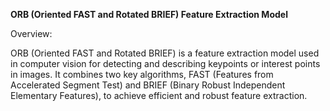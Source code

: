 **ORB (Oriented FAST and Rotated BRIEF) Feature Extraction Model**

Overview:

ORB (Oriented FAST and Rotated BRIEF) is a feature extraction model used in computer vision for detecting and describing keypoints or interest points in images. It combines two key algorithms, FAST (Features from Accelerated Segment Test) and BRIEF (Binary Robust Independent Elementary Features), to achieve efficient and robust feature extraction.
